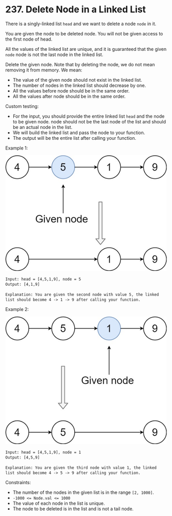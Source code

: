 # 237. Delete Node in a Linked List

There is a singly-linked list `head` and we want to delete a node `node` in it.

You are given the node to be deleted node. You will not be given access to the first node of head.

All the values of the linked list are unique, and it is guaranteed that the given `node` node is not the last node in
the linked list.

Delete the given node. Note that by deleting the node, we do not mean removing it from memory. We mean:

- The value of the given node should not exist in the linked list.
- The number of nodes in the linked list should decrease by one.
- All the values before node should be in the same order.
- All the values after node should be in the same order.

Custom testing:

- For the input, you should provide the entire linked list `head` and the node to be given node. node should not be the
  last node of the list and should be an actual node in the list.
- We will build the linked list and pass the node to your function.
- The output will be the entire list after calling your function.

Example 1:

![](example_1.png)

    Input: head = [4,5,1,9], node = 5
    Output: [4,1,9]

    Explanation: You are given the second node with value 5, the linked list should become 4 -> 1 -> 9 after calling your function.

Example 2:

![](example_2.png)

    Input: head = [4,5,1,9], node = 1
    Output: [4,5,9]

    Explanation: You are given the third node with value 1, the linked list should become 4 -> 5 -> 9 after calling your function.

Constraints:

- The number of the nodes in the given list is in the range `[2, 1000]`.
- `-1000 <= Node.val <= 1000`
- The value of each node in the list is unique.
- The node to be deleted is in the list and is not a tail node.
